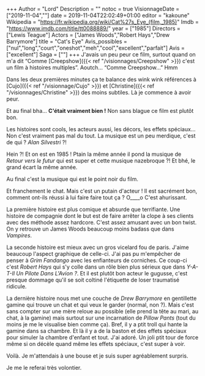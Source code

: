 +++
Author = "Lord"
Description = ""
notoc = true
VisionnageDate = ["2019-11-04",""]
date = 2019-11-04T22:02:49+01:00
editor = "kakoune"
Wikipedia = "https://fr.wikipedia.org/wiki/Cat%27s_Eye_(film,_1985)"
Imdb = "https://www.imdb.com/title/tt0088889/"
year = ["1985"]
Directors = ["Lewis Teague"]
Actors = ["James Woods","Robert Hays","Drew Barrymore"]
title = "Cat's Eye"
Avis_possibles = ["nul","long","court","oneshot","meh","cool","excellent","parfait"]
Avis = ["excellent"] 
Saga = [""]
+++
J'avais un peu peur ce film, surtout quand on m'a dit “Comme [Creepshow]({{< ref "/visionnages/Creepshow" >}}) c'est un film à histoires multiples”.
Aoutch…
“Comme Creepshow…”
Hmm

Dans les deux premières minutes ça te balance des wink wink références à [Cujo]({{< ref "/visionnage/Cujo" >}}) et [Christine]({{< ref "/visionnages/Christine" >}}) des moins subtiles.
Là je commence à avoir peur.

Et au final bha…
**C'était vraiment bien !**
Non sans blague ce film est plutôt bon.

Les histoires sont cools, les acteurs aussi, les décors, les effets spéciaux…
Non c'est vraiment pas mal du tout.
La musique est un peu merdique, c'est de qui ?
*Alan Silvestri* ?!

Hein ?!
Et on est en 1985 !
Ptain la même année il pond la musique de *Retour vers le futur* qui est super et cette musique nazebroque ?!
Et bhé, le grand écart la même année.

Au final c'est la musique qui est le point noir du film.

Et franchement le chat.
Mais c'est un putain d'acteur !
Il est sacrément bon, comment ont-ils réussi à lui faire faire tout ça ? O____o
C'est ahurissant.

La première histoire est plus comique et absurde que terrifiante.
Une histoire de compagnie dont le but est de faire arrêter la clope à ses clients avec des méthode assez hardcore.
C'est assez amusant avec un bon twist.
On y retrouve un James Woods beaucoup moins badass que dans *Vampires*.

La seconde histoire est mieux avec un gros vicelard fou de paris.
J'aime beaucoup l'aspect graphique de celle-ci.
J'ai pas pu m'empêcher de penser à *Grim Fandango* avec les enfianteurs de corniches.
Ce coup-ci c'est *Robert Hays* qui s'y colle dans un rôle bien plus sérieux que dans *Y-A-T-Il Un Pilote Dans L'Avion ?*.
Et il est plutôt bon acteur le gugusse, c'est presque dommage qu'il se soit coltiné l'étiquette de loser traumatisé ridicule.

La dernière histoire nous met une couche de *Drew Barrymore* en gentillette gamine qui trouve un chat et qui veux le garder (normal, non ?).
Mais c'est sans compter sur une mère reloue au possible (elle prend la tête au mari, au chat, à la gamine) mais surtout sur une incarnation de *Pillow Pants* (tout du moins je me le visualise bien comme ça).
Bref, il y a ptit troll qui hante la gamine dans sa chambre.
Et là il y a de la baston et des effets spéciaux pour simuler la chambre d'enfant et tout.
J'ai adoré.
Un joli ptit tour de force même si on décèle quand même les effets spéciaux, c'est super à voir.

Voilà.
Je m'attendais à une bouse et je suis super agréablement surpris.

Je me le referai très volontier.
